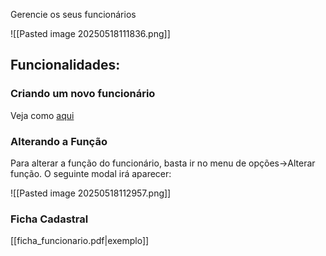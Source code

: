 Gerencie os seus funcionários

![[Pasted image 20250518111836.png]]

## Funcionalidades:
### Criando um novo funcionário
Veja como [aqui](https://scribehow.com/shared/Adicionando_um_novo_funcinario__OpenManager__PKxqk7xZSMStnI-OXmLwwA)

### Alterando a Função
Para alterar a função do funcionário, basta ir no menu de opções->Alterar função. O seguinte modal irá aparecer:

![[Pasted image 20250518112957.png]]

### Ficha Cadastral
[[ficha_funcionario.pdf|exemplo]]